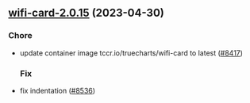 

## [wifi-card-2.0.15](https://github.com/succelle/charts/compare/wifi-card-2.0.14...wifi-card-2.0.15) (2023-04-30)

### Chore

- update container image tccr.io/truecharts/wifi-card to latest ([#8417](https://github.com/succelle/charts/issues/8417))
  
  ### Fix

- fix indentation ([#8536](https://github.com/succelle/charts/issues/8536))
  
  
